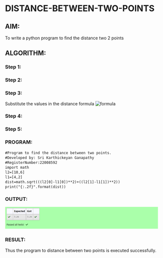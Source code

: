 # DISTANCE-BETWEEN-TWO-POINTS

## AIM:
To write a python program to find the distance two 2 points
## ALGORITHM:
### Step 1: 
### Step 2: 
### Step 3: 
Substitute the values in the distance formula  ![formula](/formula.jpg)
### Step 4: 
### Step 5: 
### PROGRAM:
```
#Program to find the distance between two points.
#Developed by: Sri Karthickeyan Ganapathy
#RegisterNumber:22008592
import math
l2=[10,6]
l1=[4,2]
dist=math.sqrt(((l2[0]-l1[0])**2)+((l2[1]-l1[1])**2))
print("{:.2f}".format(dist))
```
  
### OUTPUT:
![OUTPUT](op3.png)

### RESULT:
Thus the program to distance between two points is executed successfully.